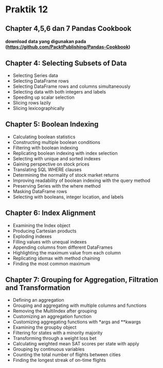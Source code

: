 # Praktik 12
## Chapter 4,5,6 dan 7 Pandas Cookbook
#### download data yang digunakan pada (https://github.com/PacktPublishing/Pandas-Cookbook)

## Chapter 4: Selecting Subsets of Data
* Selecting Series data
* Selecting DataFrame rows
* Selecting DataFrame rows and columns simultaneously
* Selecting data with both integers and labels
* Speeding up scalar selection
* Slicing rows lazily
* Slicing lexicographically

## Chapter 5: Boolean Indexing
* Calculating boolean statistics
* Constructing multiple boolean conditions
* Filtering with boolean indexing
* Replicating boolean indexing with index selection
* Selecting with unique and sorted indexes
* Gaining perspective on stock prices
* Translating SQL WHERE clauses
* Determining the normality of stock market returns
* Improving readability of boolean indexing with the query method
* Preserving Series with the where method
* Masking DataFrame rows
* Selecting with booleans, integer location, and labels

## Chapter 6: Index Alignment
* Examining the Index object
* Producing Cartesian products
* Exploding indexes
* Filling values with unequal indexes
* Appending columns from different DataFrames
* Highlighting the maximum value from each column
* Replicating idxmax with method chaining
* Finding the most common maximum

## Chapter 7: Grouping for Aggregation, Filtration and Transformation
* Defining an aggregation
* Grouping and aggregating with multiple columns and functions
* Removing the MultiIndex after grouping
* Customizing an aggregation function
* Customizing aggregating functions with *args and **kwargs
* Examining the groupby object
* Filtering for states with a minority majority
* Transforming through a weight loss bet
* Calculating weighted mean SAT scores per state with apply
* Grouping by continuous variables
* Counting the total number of flights between cities
* Finding the longest streak of on-time flights